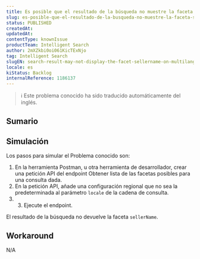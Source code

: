 ```yaml
---
title: Es posible que el resultado de la búsqueda no muestre la faceta sellerName en tiendas multilingües en otras configuraciones regionales.
slug: es-posible-que-el-resultado-de-la-busqueda-no-muestre-la-faceta-sellername-en-tiendas-multilingues-en-otras-configuraciones-regionales
status: PUBLISHED
createdAt: 
updatedAt: 
contentType: knownIssue
productTeam: Intelligent Search
author: 2mXZkbi0oi061KicTExNjo
tag: Intelligent Search
slugEN: search-result-may-not-display-the-facet-sellername-on-multilanguage-stores-in-additional-locales
locale: es
kiStatus: Backlog
internalReference: 1186137
---
```


>ℹ️ Este problema conocido ha sido traducido automáticamente del inglés.

## Sumario

## Simulación



Los pasos para simular el Problema conocido son:

1. En la herramienta Postman, u otra herramienta de desarrollador, crear una petición API del endpoint Obtener lista de las facetas posibles para una consulta dada.
2. En la petición API, añade una configuración regional que no sea la predeterminada al parámetro `locale` de la cadena de consulta.
3. 3. Ejecute el endpoint.

El resultado de la búsqueda no devuelve la faceta `sellerName`.

## Workaround


N/A


